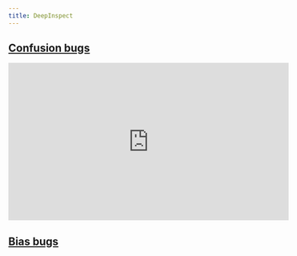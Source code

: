 ```yaml
---
title: DeepInspect
---
```


## [Confusion bugs](/confusion_bugs.html)


<iframe width="560" height="315" src="https://deeplearninginspect.github.io/DeepInspect/confusion_bugs.html" frameborder="0" allowfullscreen></iframe>

## [Bias bugs](/bias_bugs.html)




